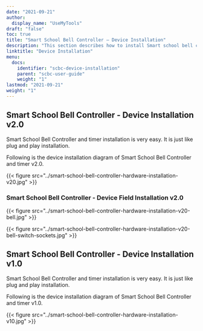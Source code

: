 ```yaml
---
date: "2021-09-21"
author:
  display_name: "UseMyTools"
draft: "false"
toc: true
title: "Smart School Bell Controller – Device Installation"
description: "This section describes how to install Smart school bell controller and timer."
linktitle: "Device Installation"
menu:
  docs:
    identifier: "scbc-device-installation"
    parent: "scbc-user-guide"
    weight: "1"
lastmod: "2021-09-21"
weight: "1"
---
```


## Smart School Bell Controller - Device Installation v2.0 ##

Smart School Bell Controller and timer installation is very easy. It is just like plug and play installation.

Following is the device installation diagram of Smart School Bell Controller and timer v2.0.

{{< figure src="../smart-school-bell-controller-hardware-installation-v20.jpg" >}}

### Smart School Bell Controller - Device Field Installation v2.0 ###

{{< figure src="../smart-school-bell-controller-hardware-installation-v20-bell.jpg" >}}

{{< figure src="../smart-school-bell-controller-hardware-installation-v20-bell-switch-sockets.jpg" >}}

## Smart School Bell Controller - Device Installation v1.0 ##

Smart School Bell Controller and timer installation is very easy. It is just like plug and play installation.

Following is the device installation diagram of Smart School Bell Controller and timer v1.0.

{{< figure src="../smart-school-bell-controller-hardware-installation-v10.jpg" >}}
